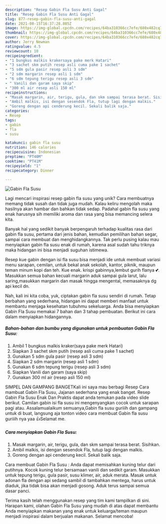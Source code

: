 ```yaml
---
description: "Resep Gabin Fla Susu Anti Gagal"
title: "Resep Gabin Fla Susu Anti Gagal"
slug: 877-resep-gabin-fla-susu-anti-gagal
date: 2021-08-15T16:37:28.805Z
image: https://img-global.cpcdn.com/recipes/64ba310366cc7efe/680x482cq70/gabin-fla-susu-foto-resep-utama.jpg
thumbnail: https://img-global.cpcdn.com/recipes/64ba310366cc7efe/680x482cq70/gabin-fla-susu-foto-resep-utama.jpg
cover: https://img-global.cpcdn.com/recipes/64ba310366cc7efe/680x482cq70/gabin-fla-susu-foto-resep-utama.jpg
author: Jerry Newman
ratingvalue: 4.5
reviewcount: 10
recipeingredient:
- "1 bungkus malkis krakersaya pake merk Hatari"
- "3 sachet skm putih resep asli cuma pake 1 sachet"
- "5 sdm gula pasir resep asli 3 sdm"
- "2 sdm margarin resep asli 1 sdm"
- "6 sdm tepung terigu resep asli 3 sdm"
- " Vanili dan garam saya skip"
- "300 ml air resep asli 150 ml"
recipeinstructions:
- "Masak margarin, air, terigu, gula, dan skm sampai terasa berat. Sisihkan."
- "Ambil malkis, isi dengan sesendok Fla, tutup lagi dengan malkis."
- "Goreng dengan api cenderung kecil. Sekali balik saja."
categories:
- Resep
tags:
- gabin
- fla
- susu

katakunci: gabin fla susu 
nutrition: 146 calories
recipecuisine: Indonesian
preptime: "PT40M"
cooktime: "PT41M"
recipeyield: "1"
recipecategory: Dinner

---
```



![Gabin Fla Susu](https://img-global.cpcdn.com/recipes/64ba310366cc7efe/680x482cq70/gabin-fla-susu-foto-resep-utama.jpg)

Lagi mencari inspirasi resep gabin fla susu yang unik? Cara membuatnya memang tidak susah dan tidak juga mudah. Kalau keliru mengolah maka hasilnya akan hambar dan bahkan tidak sedap. Padahal gabin fla susu yang enak harusnya sih memiliki aroma dan rasa yang bisa memancing selera kita.

Banyak hal yang sedikit banyak berpengaruh terhadap kualitas rasa dari gabin fla susu, pertama dari jenis bahan, kemudian pemilihan bahan segar, sampai cara membuat dan menghidangkannya. Tak perlu pusing kalau mau menyiapkan gabin fla susu enak di rumah, karena asal sudah tahu triknya maka hidangan ini bisa menjadi suguhan istimewa.

Resep kue gabin dengan isi fla susu bisa menjadi ide untuk membuat variasi menu sarapan, cemilan, untuk bekal anak sekolah, kantor, piknik, maupun teman minum kopi dan teh. Kue enak. krispi gabinnya,lembut gurih flanya 💕. Masukkan semua bahan kecuali margarin aduk sampai gula larut, lalu saring,masukkan margarin dan masak hingga mengental, memasaknya dg api kecil dn.


Nah, kali ini kita coba, yuk, ciptakan gabin fla susu sendiri di rumah. Tetap berbahan yang sederhana, hidangan ini dapat memberi manfaat untuk membantu menjaga kesehatan tubuhmu sekeluarga. Anda bisa menyiapkan Gabin Fla Susu memakai 7 bahan dan 3 tahap pembuatan. Berikut ini cara dalam menyiapkan hidangannya.

<!--inarticleads1-->

##### Bahan-bahan dan bumbu yang digunakan untuk pembuatan Gabin Fla Susu:

1. Ambil 1 bungkus malkis kraker(saya pake merk Hatari)
1. Siapkan 3 sachet skm putih (resep asli cuma pake 1 sachet)
1. Gunakan 5 sdm gula pasir (resep asli 3 sdm)
1. Siapkan 2 sdm margarin (resep asli 1 sdm)
1. Gunakan 6 sdm tepung terigu (resep asli 3 sdm)
1. Siapkan  Vanili dan garam (saya skip)
1. Gunakan 300 ml air (resep asli 150 ml)


SIMPEL DAN GAMPANG BANGETKali ini saya mau berbagi Resep Cara mambuat Gabin Fla Susu, Jajanan sederhana yang enak banget. Resep Gabin Fla Susu Enak Dan Praktis dapat anda temukan pada video slide berikut. Camilan gabin isi fla susu ini mengenyangkan cocok untuk sarapan pagi atau. Assalamualaikum semuanya,Gabin fla susu guriiih dan gampang untuk di buat, langsung aja tonton video cara membuat Gabin fla susu guriiih nya yaa 👍Selamat me. 

<!--inarticleads2-->

##### Cara menyiapkan Gabin Fla Susu:

1. Masak margarin, air, terigu, gula, dan skm sampai terasa berat. Sisihkan.
1. Ambil malkis, isi dengan sesendok Fla, tutup lagi dengan malkis.
1. Goreng dengan api cenderung kecil. Sekali balik saja.


Cara membuat Gabin Fla Susu : Anda dapat memisahkan kuning telur dari putihnya. Kocok kuning telur bersamaan vanili dan sedikit garam. Masukkan untuk tepung terigu, gula pasir, susu klimer, air, aduk merata. Masak untuk adonan fla dengan api sedang sambil di tambahkan mentega, harus untuk diaduk, jika tidak bisa akan menjadi gosong. Aduk terus sampai semua dasar panci. 

Terima kasih telah menggunakan resep yang tim kami tampilkan di sini. Harapan kami, olahan Gabin Fla Susu yang mudah di atas dapat membantu Anda menyiapkan makanan yang enak untuk keluarga/teman maupun menjadi inspirasi dalam berjualan makanan. Selamat mencoba!

